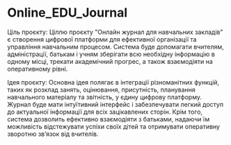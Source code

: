 # Online_EDU_Journal
Ціль проєкту:
Ціллю проєкту "Онлайн журнал для навчальних закладів" є створення цифрової платформи для ефективної організації та управління навчальним процесом. Система буде допомагати вчителям, адміністрації, батькам і учням зберігати всю необхідну інформацію в одному місці, трекати академічний прогрес, а також взаємодіяти на оперативному рівні.   

Ідея проєкту:
Основна ідея полягає в інтеграції різноманітних функцій, таких як розклад занять, оцінювання, присутність, планування навчального матеріалу та звітність, у єдину цифрову платформу. Журнал буде мати інтуїтивний інтерфейс і забезпечувати легкий доступ до актуальної інформації для всіх зацікавлених сторін. Крім того, система дозволить ефективно взаємодіяти з батьками, надаючи їм можливість відстежувати успіхи своїх дітей та отримувати оперативну зворотню зв’язок від вчителів.
